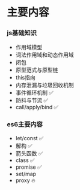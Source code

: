 # 主要内容
### js基础知识
- 作用域模型
- 词法作用域和动态作用域
- 闭包
- 原型范式与原型链
- this指向
- 内存泄漏与垃圾回收机制
- 事件循环机制 ✅
- 防抖与节流 ✅
- call/apply/bind ✅

### es6主要内容
- let/const ✅
- 解构 ✅
- 箭头函数 ✅
- class ✅
- promise ✅
- set/map
- proxy 🔥